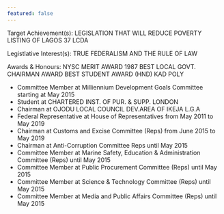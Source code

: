 ```yaml
---
featured: false
---
```

Target Achievement(s): LEGISLATION THAT WILL REDUCE POVERTY LISTING OF LAGOS 37 LCDA

Legistlative Interest(s): TRUE FEDERALISM AND THE RULE OF LAW

Awards & Honours: NYSC MERIT AWARD 1987
BEST LOCAL GOVT. CHAIRMAN AWARD
BEST STUDENT AWARD (HND) KAD POLY

* Committee Member at Milliennium Development Goals Committee starting at May 2015
* Student at CHARTERED INST. OF PUR. & SUPP. LONDON
* Chairman at OJODU LOCAL COUNCIL DEV.AREA OF IKEJA L.G.A
* Federal Representative at House of Representatives from May 2011 to May 2019
* Chairman at Customs and Excise Committee (Reps) from June 2015 to May 2019
* Chairman at Anti-Corruption Committee Reps until May 2015
* Committee Member at Marine Safety, Education & Administration Committee (Reps) until May 2015
* Committee Member at Public Procurement Committee (Reps) until May 2015
* Committee Member at Science & Technology Committee (Reps) until May 2015
* Committee Member at Media and Public Affairs Committee (Reps) until May 2015
